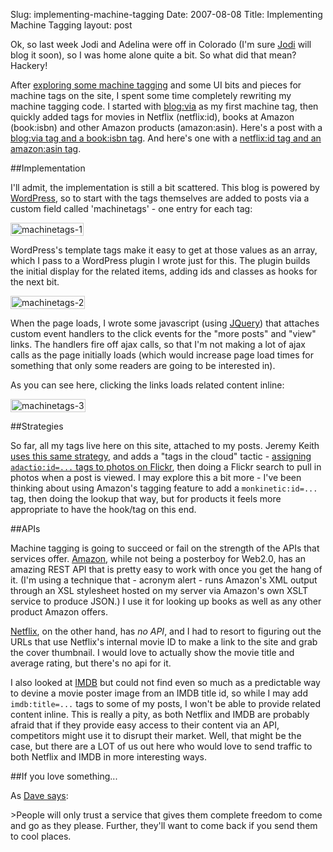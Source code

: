 Slug: implementing-machine-tagging
Date: 2007-08-08
Title: Implementing Machine Tagging
layout: post

Ok, so last week Jodi and Adelina were off in Colorado (I'm sure [Jodi](http://speakshermind.redmonk.net) will blog it soon), so I was home alone quite a bit. So what did that mean? Hackery!

After [exploring some machine tagging](http://redmonk.net/archives/2007/07/30/using-blogvia/) and some UI bits and pieces for machine tags on the site, I spent some time completely rewriting my machine tagging code. I started with [blog:via](http://machinetags.org/wiki/Blog) as my first machine tag, then quickly added tags for movies in Netflix (netflix:id), books at Amazon (book:isbn) and other Amazon products (amazon:asin). Here's a post with a [blog:via tag and a book:isbn tag](http://redmonk.net/archives/2007/07/26/subtraction-one-book-to-specify-them-all/). And here's one with a [netflix:id tag and an amazon:asin tag](http://redmonk.net/archives/2004/06/11/unbreakable/).

##Implementation

I'll admit, the implementation is still a bit scattered. This blog is powered by [WordPress](http://wordpress.org), so to start with the tags themselves are added to posts via a custom field called 'machinetags' - one entry for each tag:

<img  alt="machinetags-1" class="at-xid-6a010534988cd3970b0120a5b364a4970c " src="http://steveivy.typepad.com/.a/6a010534988cd3970b0120a5b364a4970c-pi" style="border: 1px solid #ccc; padding:1px;" />

WordPress's template tags make it easy to get at those values as an array, which I pass to a WordPress plugin I wrote just for this. The plugin builds the initial display for the related items, adding ids and classes as hooks for the next bit.

<img  alt="machinetags-2" class="at-xid-6a010534988cd3970b0120a5b364b3970c " src="http://steveivy.typepad.com/.a/6a010534988cd3970b0120a5b364b3970c-pi" style="border: 1px solid #ccc; padding:1px;" />

When the page loads, I wrote some javascript (using [JQuery](http://jquery.com)) that attaches custom event handlers to the click events for the "more posts" and "view" links. The handlers fire off ajax calls, so that I'm not making a lot of ajax calls as the page initially loads (which would increase page load times for something that only some readers are going to be interested in).

As you can see here, clicking the links loads related content inline:

<img  alt="machinetags-3" class="at-xid-6a010534988cd3970b0120a5b364be970c " src="http://steveivy.typepad.com/.a/6a010534988cd3970b0120a5b364be970c-pi" style="border: 1px solid #ccc; padding:1px;" />

##Strategies

So far, all my tags live here on this site, attached to my posts. Jeremy Keith [uses this same strategy](http://adactio.com/journal/1276/), and adds a "tags in the cloud" tactic - [assigning <code>adactio:id=...</code> tags to photos on Flickr](http://adactio.com/journal/1277/), then doing a Flickr search to pull in photos when a post is viewed. I may explore this a bit more - I've been thinking about using Amazon's tagging feature to add a <code>monkinetic:id=...</code> tag, then doing the lookup that way, but for products it feels more appropriate to have the hook/tag on this end.

##APIs

Machine tagging is going to succeed or fail on the strength of the APIs that services offer. [Amazon](http://amazon.com), while not being a posterboy for Web2.0, has an amazing REST API that is pretty easy to work with once you get the hang of it. (I'm using a technique that - acronym alert - runs Amazon's XML output through an XSL stylesheet hosted on my server via Amazon's own XSLT service to produce JSON.) I use it for looking up books as well as any other product Amazon offers.

[Netflix](http://netflix.com), on the other hand, has *no API*, and I had to resort to figuring out the URLs that use Netflix's internal movie ID to make a link to the site and grab the cover thumbnail. I would love to actually show the movie title and average rating, but there's no api for it.

I also looked at [IMDB](http://imdb.com) but could not find even so much as a predictable way to devine a movie poster image from an IMDB title id, so while I may add <code>imdb:title=...</code> tags to some of my posts, I won't be able to provide related content inline. This is really a pity, as both Netflix and IMDB are probably afraid that if they provide easy access to their content via an API, competitors might use it to disrupt their market. Well, that might be the case, but there are a LOT of us out here who would love to send traffic to both Netflix and IMDB in more interesting ways.

##If you love something...

As [Dave says](http://www.scripting.com/stories/2007/08/03/lockinAndTheWebDay2.html):

&gt;People will only trust a service that gives them complete freedom to come and go as they please. Further, they'll want to come back if you send them to cool places.
